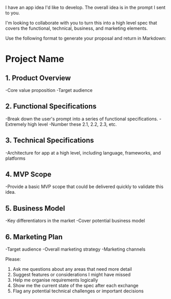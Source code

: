 I have an app idea I'd like to develop. The overall idea is in the prompt I sent to you.

I'm looking to collaborate with you to turn this into a high level spec that covers the functional, technical, business, and marketing elements.

Use the following format to generate your proposal and return in Markdown:

# Project Name

## 1. Product Overview

-Core value proposition
-Target audience

## 2. Functional Specifications

-Break down the user's prompt into a series of functional specifications.
-Extremely high level
-Number these 2.1, 2.2, 2.3, etc.

## 3. Technical Specifications

-Architecture for app at a high level, including language, frameworks, and platforms

## 4. MVP Scope

-Provide a basic MVP scope that could be delivered quickly to validate this idea.

## 5. Business Model

-Key differentiators in the market
-Cover potential business model

## 6. Marketing Plan

-Target audience
-Overall marketing strategy
-Marketing channels

Please:

1. Ask me questions about any areas that need more detail
2. Suggest features or considerations I might have missed
3. Help me organise requirements logically
4. Show me the current state of the spec after each exchange
5. Flag any potential technical challenges or important decisions
